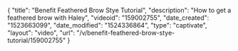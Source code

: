 {
    "title": "Benefit Feathered Brow Stye Tutorial",
    "description": "How to get a feathered brow with Haley",
    "videoid": "159002755",
    "date_created": "1523663099",
    "date_modified": "1524336864",
    "type": "captivate",
    "layout": "video",
    "url": "\/v\/benefit-feathered-brow-stye-tutorial\/159002755"
}